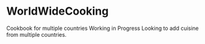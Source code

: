 # WorldWideCooking
 Cookbook for multiple countries
 Working in Progress Looking to add cuisine from multiple countries.
